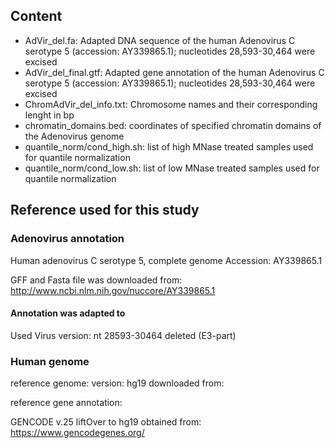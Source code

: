 ## Content
+ AdVir_del.fa: Adapted DNA sequence of the human Adenovirus C serotype 5 (accession: AY339865.1); nucleotides 28,593-30,464 were excised 
+ AdVir_del_final.gtf: Adapted gene annotation of the human Adenovirus C serotype 5 (accession: AY339865.1); nucleotides 28,593-30,464 were excised
+ ChromAdVir_del_info.txt: Chromosome names and their corresponding lenght in bp
+ chromatin_domains.bed: coordinates of specified chromatin domains of the Adenovirus genome
+ quantile_norm/cond_high.sh: list of high MNase treated samples used for quantile normalization 
+ quantile_norm/cond_low.sh: list of low MNase treated samples used for quantile normalization 


## Reference used for this study
### Adenovirus annotation

Human adenovirus C serotype 5, complete genome
Accession: AY339865.1

GFF and Fasta file was downloaded from:
<http://www.ncbi.nlm.nih.gov/nuccore/AY339865.1>

#### Annotation was adapted to
Used Virus version: nt 28593-30464 deleted (E3-part)


### Human genome

reference genome:
version: hg19
downloaded from:

reference gene annotation:

GENCODE v.25 liftOver to hg19
obtained from: https://www.gencodegenes.org/
